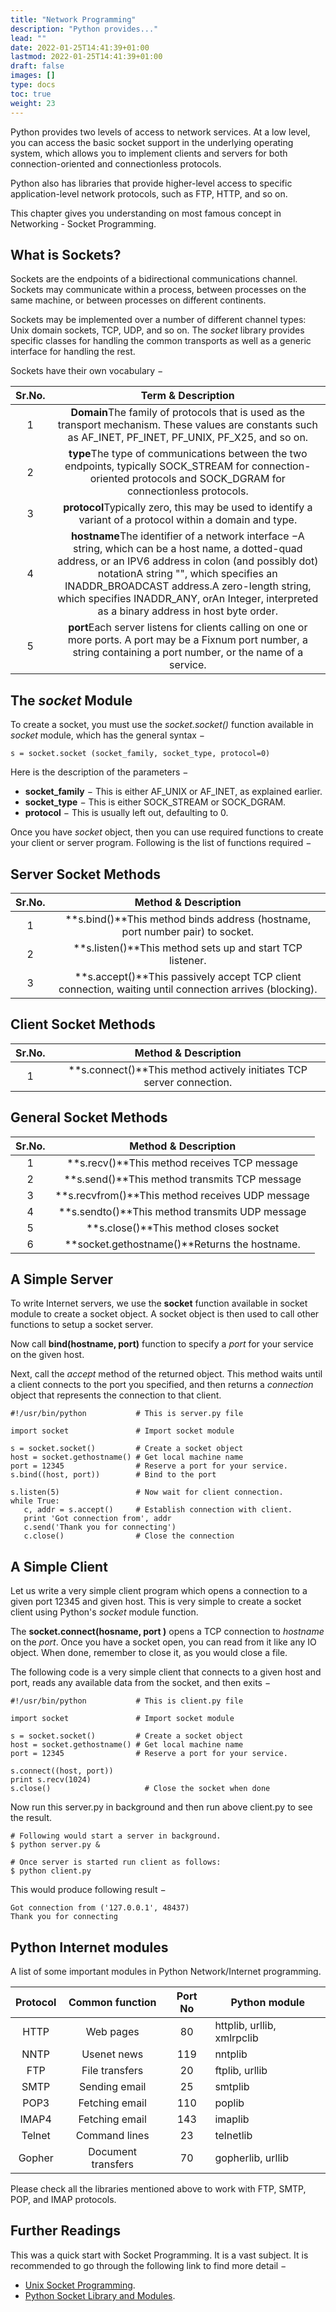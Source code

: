 ```yaml
---
title: "Network Programming"
description: "Python provides..."
lead: ""
date: 2022-01-25T14:41:39+01:00
lastmod: 2022-01-25T14:41:39+01:00
draft: false
images: []
type: docs
toc: true
weight: 23
---
```




Python provides two levels of access to network services. At a low level, you can access the basic socket support in the underlying operating system, which allows you to implement clients and servers for both connection-oriented and connectionless protocols.

Python also has libraries that provide higher-level access to specific application-level network protocols, such as FTP, HTTP, and so on.

This chapter gives you understanding on most famous concept in Networking - Socket Programming.

## What is Sockets?

Sockets are the endpoints of a bidirectional communications channel. Sockets may communicate within a process, between processes on the same machine, or between processes on different continents.

Sockets may be implemented over a number of different channel types: Unix domain sockets, TCP, UDP, and so on. The *socket* library provides specific classes for handling the common transports as well as a generic interface for handling the rest.

Sockets have their own vocabulary −

| Sr.No. |                      Term & Description                      |
| :----: | :----------------------------------------------------------: |
|   1    | **Domain**The family of protocols that is used as the transport mechanism. These values are constants such as AF_INET, PF_INET, PF_UNIX, PF_X25, and so on. |
|   2    | **type**The type of communications between the two endpoints, typically SOCK_STREAM for connection-oriented protocols and SOCK_DGRAM for connectionless protocols. |
|   3    | **protocol**Typically zero, this may be used to identify a variant of a protocol within a domain and type. |
|   4    | **hostname**The identifier of a network interface −A string, which can be a host name, a dotted-quad address, or an IPV6 address in colon (and possibly dot) notationA string "<broadcast>", which specifies an INADDR_BROADCAST address.A zero-length string, which specifies INADDR_ANY, orAn Integer, interpreted as a binary address in host byte order. |
|   5    | **port**Each server listens for clients calling on one or more ports. A port may be a Fixnum port number, a string containing a port number, or the name of a service. |

## The *socket* Module

To create a socket, you must use the *socket.socket()* function available in *socket* module, which has the general syntax −

```
s = socket.socket (socket_family, socket_type, protocol=0)
```

Here is the description of the parameters −

- **socket_family** − This is either AF_UNIX or AF_INET, as explained earlier.
- **socket_type** − This is either SOCK_STREAM or SOCK_DGRAM.
- **protocol** − This is usually left out, defaulting to 0.

Once you have *socket* object, then you can use required functions to create your client or server program. Following is the list of functions required −

## Server Socket Methods

| Sr.No. |                     Method & Description                     |
| :----: | :----------------------------------------------------------: |
|   1    | **s.bind()**This method binds address (hostname, port number pair) to socket. |
|   2    |  **s.listen()**This method sets up and start TCP listener.   |
|   3    | **s.accept()**This passively accept TCP client connection, waiting until connection arrives (blocking). |

## Client Socket Methods

| Sr.No. |                     Method & Description                     |
| :----: | :----------------------------------------------------------: |
|   1    | **s.connect()**This method actively initiates TCP server connection. |

## General Socket Methods

| Sr.No. |               Method & Description               |
| :----: | :----------------------------------------------: |
|   1    |   **s.recv()**This method receives TCP message   |
|   2    |  **s.send()**This method transmits TCP message   |
|   3    | **s.recvfrom()**This method receives UDP message |
|   4    | **s.sendto()**This method transmits UDP message  |
|   5    |      **s.close()**This method closes socket      |
|   6    |  **socket.gethostname()**Returns the hostname.   |

## A Simple Server

To write Internet servers, we use the **socket** function available in socket module to create a socket object. A socket object is then used to call other functions to setup a socket server.

Now call **bind(hostname, port)** function to specify a *port* for your service on the given host.

Next, call the *accept* method of the returned object. This method waits until a client connects to the port you specified, and then returns a *connection* object that represents the connection to that client.

```
#!/usr/bin/python           # This is server.py file

import socket               # Import socket module

s = socket.socket()         # Create a socket object
host = socket.gethostname() # Get local machine name
port = 12345                # Reserve a port for your service.
s.bind((host, port))        # Bind to the port

s.listen(5)                 # Now wait for client connection.
while True:
   c, addr = s.accept()     # Establish connection with client.
   print 'Got connection from', addr
   c.send('Thank you for connecting')
   c.close()                # Close the connection
```

## A Simple Client

Let us write a very simple client program which opens a connection to a given port 12345 and given host. This is very simple to create a socket client using Python's *socket* module function.

The **socket.connect(hosname, port )** opens a TCP connection to *hostname* on the *port*. Once you have a socket open, you can read from it like any IO object. When done, remember to close it, as you would close a file.

The following code is a very simple client that connects to a given host and port, reads any available data from the socket, and then exits −

```
#!/usr/bin/python           # This is client.py file

import socket               # Import socket module

s = socket.socket()         # Create a socket object
host = socket.gethostname() # Get local machine name
port = 12345                # Reserve a port for your service.

s.connect((host, port))
print s.recv(1024)
s.close()                     # Close the socket when done
```

Now run this server.py in background and then run above client.py to see the result.

```
# Following would start a server in background.
$ python server.py & 

# Once server is started run client as follows:
$ python client.py
```

This would produce following result −

```
Got connection from ('127.0.0.1', 48437)
Thank you for connecting
```

## Python Internet modules

A list of some important modules in Python Network/Internet programming.

| Protocol |  Common function   | Port No | Python module              |
| :------: | :----------------: | :-----: | -------------------------- |
|   HTTP   |     Web pages      |   80    | httplib, urllib, xmlrpclib |
|   NNTP   |    Usenet news     |   119   | nntplib                    |
|   FTP    |   File transfers   |   20    | ftplib, urllib             |
|   SMTP   |   Sending email    |   25    | smtplib                    |
|   POP3   |   Fetching email   |   110   | poplib                     |
|  IMAP4   |   Fetching email   |   143   | imaplib                    |
|  Telnet  |   Command lines    |   23    | telnetlib                  |
|  Gopher  | Document transfers |   70    | gopherlib, urllib          |

Please check all the libraries mentioned above to work with FTP, SMTP, POP, and IMAP protocols.

## Further Readings

This was a quick start with Socket Programming. It is a vast subject. It is recommended to go through the following link to find more detail −

- [Unix Socket Programming](https://www.tutorialspoint.com/unix_sockets/index.htm).
- [Python Socket Library and Modules](http://docs.python.org/3.0/library/socket.html).
